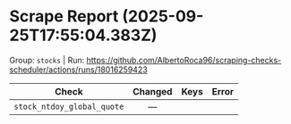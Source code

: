 # Scrape Report (2025-09-25T17:55:04.383Z)

Group: `stocks`  |  Run: https://github.com/AlbertoRoca96/scraping-checks-scheduler/actions/runs/18016259423

| Check | Changed | Keys | Error |
|---|:---:|:--|:--|
| `stock_ntdoy_global_quote` | — |  |  |
